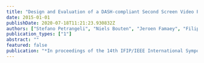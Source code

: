 ```yaml
---
title: "Design and Evaluation of a DASH-compliant Second Screen Video Player for Live Events in Mobile Scenarios"
date: 2015-01-01
publishDate: 2020-07-18T11:21:23.930832Z
authors: ["Stefano Petrangeli", "Niels Bouten", "Jeroen Famaey", "Filip De Turck", "Philip Leroux"]
publication_types: ["1"]
abstract: ""
featured: false
publication: "*In proceedings of the 14th IFIP/IEEE International Symposium on Integrated Network Management (IM)*"
---
```


